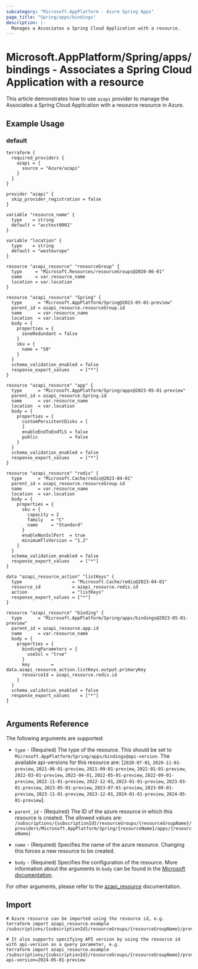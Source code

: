 ```yaml
---
subcategory: "Microsoft.AppPlatform - Azure Spring Apps"
page_title: "Spring/apps/bindings"
description: |-
  Manages a Associates a Spring Cloud Application with a resource.
---
```


# Microsoft.AppPlatform/Spring/apps/bindings - Associates a Spring Cloud Application with a resource

This article demonstrates how to use `azapi` provider to manage the Associates a Spring Cloud Application with a resource resource in Azure.

## Example Usage

### default

```hcl
terraform {
  required_providers {
    azapi = {
      source = "Azure/azapi"
    }
  }
}

provider "azapi" {
  skip_provider_registration = false
}

variable "resource_name" {
  type    = string
  default = "acctest0001"
}

variable "location" {
  type    = string
  default = "westeurope"
}

resource "azapi_resource" "resourceGroup" {
  type     = "Microsoft.Resources/resourceGroups@2020-06-01"
  name     = var.resource_name
  location = var.location
}

resource "azapi_resource" "Spring" {
  type      = "Microsoft.AppPlatform/Spring@2023-05-01-preview"
  parent_id = azapi_resource.resourceGroup.id
  name      = var.resource_name
  location  = var.location
  body = {
    properties = {
      zoneRedundant = false
    }
    sku = {
      name = "S0"
    }
  }
  schema_validation_enabled = false
  response_export_values    = ["*"]
}

resource "azapi_resource" "app" {
  type      = "Microsoft.AppPlatform/Spring/apps@2023-05-01-preview"
  parent_id = azapi_resource.Spring.id
  name      = var.resource_name
  location  = var.location
  body = {
    properties = {
      customPersistentDisks = [
      ]
      enableEndToEndTLS = false
      public            = false
    }
  }
  schema_validation_enabled = false
  response_export_values    = ["*"]
}

resource "azapi_resource" "redis" {
  type      = "Microsoft.Cache/redis@2023-04-01"
  parent_id = azapi_resource.resourceGroup.id
  name      = var.resource_name
  location  = var.location
  body = {
    properties = {
      sku = {
        capacity = 2
        family   = "C"
        name     = "Standard"
      }
      enableNonSslPort  = true
      minimumTlsVersion = "1.2"
    }
  }
  schema_validation_enabled = false
  response_export_values    = ["*"]
}

data "azapi_resource_action" "listKeys" {
  type                   = "Microsoft.Cache/redis@2023-04-01"
  resource_id            = azapi_resource.redis.id
  action                 = "listKeys"
  response_export_values = ["*"]
}

resource "azapi_resource" "binding" {
  type      = "Microsoft.AppPlatform/Spring/apps/bindings@2023-05-01-preview"
  parent_id = azapi_resource.app.id
  name      = var.resource_name
  body = {
    properties = {
      bindingParameters = {
        useSsl = "true"
      }
      key        = data.azapi_resource_action.listKeys.output.primaryKey
      resourceId = azapi_resource.redis.id
    }
  }
  schema_validation_enabled = false
  response_export_values    = ["*"]
}


```



## Arguments Reference

The following arguments are supported:

* `type` - (Required) The type of the resource. This should be set to `Microsoft.AppPlatform/Spring/apps/bindings@api-version`. The available api-versions for this resource are: [`2020-07-01`, `2020-11-01-preview`, `2021-06-01-preview`, `2021-09-01-preview`, `2022-01-01-preview`, `2022-03-01-preview`, `2022-04-01`, `2022-05-01-preview`, `2022-09-01-preview`, `2022-11-01-preview`, `2022-12-01`, `2023-01-01-preview`, `2023-03-01-preview`, `2023-05-01-preview`, `2023-07-01-preview`, `2023-09-01-preview`, `2023-11-01-preview`, `2023-12-01`, `2024-01-01-preview`, `2024-05-01-preview`].

* `parent_id` - (Required) The ID of the azure resource in which this resource is created. The allowed values are:  
  `/subscriptions/{subscriptionId}/resourceGroups/{resourceGroupName}/providers/Microsoft.AppPlatform/Spring/{resourceName}/apps/{resourceName}`

* `name` - (Required) Specifies the name of the azure resource. Changing this forces a new resource to be created.

* `body` - (Required) Specifies the configuration of the resource. More information about the arguments in `body` can be found in the [Microsoft documentation](https://learn.microsoft.com/en-us/azure/templates/Microsoft.AppPlatform/Spring/apps/bindings?pivots=deployment-language-terraform).

For other arguments, please refer to the [azapi_resource](https://registry.terraform.io/providers/Azure/azapi/latest/docs/resources/resource) documentation.

## Import

 ```shell
 # Azure resource can be imported using the resource id, e.g.
 terraform import azapi_resource.example /subscriptions/{subscriptionId}/resourceGroups/{resourceGroupName}/providers/Microsoft.AppPlatform/Spring/{resourceName}/apps/{resourceName}/bindings/{resourceName}
 
 # It also supports specifying API version by using the resource id with api-version as a query parameter, e.g.
 terraform import azapi_resource.example /subscriptions/{subscriptionId}/resourceGroups/{resourceGroupName}/providers/Microsoft.AppPlatform/Spring/{resourceName}/apps/{resourceName}/bindings/{resourceName}?api-version=2024-05-01-preview
 ```
